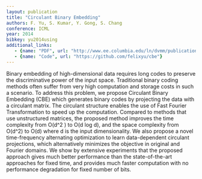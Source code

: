 ```yaml
---
layout: publication
title: "Circulant Binary Embedding"
authors: F. Yu, S. Kumar, Y. Gong, S. Chang
conference: ICML
year: 2014
bibkey: yu2014using
additional_links:
   - {name: "PDF", url: "http://www.ee.columbia.edu/ln/dvmm/publications/14/yu2014_cbe.pdf"}
   - {name: "Code", url: "https://github.com/felixyu/cbe"}
---
```

Binary embedding of high-dimensional data requires
long codes to preserve the discriminative
power of the input space. Traditional binary coding
methods often suffer from very high computation
and storage costs in such a scenario. To
address this problem, we propose Circulant Binary
Embedding (CBE) which generates binary
codes by projecting the data with a circulant matrix.
The circulant structure enables the use of
Fast Fourier Transformation to speed up the computation.
Compared to methods that use unstructured
matrices, the proposed method improves
the time complexity from O(d^2
) to O(d log d),
and the space complexity from O(d^2) to O(d)
where d is the input dimensionality. We also
propose a novel time-frequency alternating optimization
to learn data-dependent circulant projections,
which alternatively minimizes the objective
in original and Fourier domains. We show
by extensive experiments that the proposed approach
gives much better performance than the
state-of-the-art approaches for fixed time, and
provides much faster computation with no performance
degradation for fixed number of bits.
